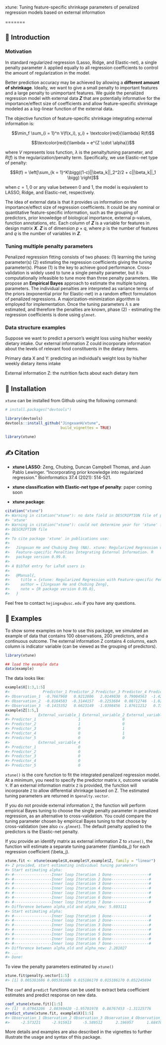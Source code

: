 
<!-- README.md is generated from README.Rmd. Please edit that file -->

xtune: Tuning feature-specific shrinkage parameters of penalized
regression models based on external information

<!-- badges: start -->

<!-- badges: end -->

\=======

## 📗 Introduction

### Motivation

In standard regularized regression (Lasso, Ridge, and Elastic-net), a
single penalty parameter $\lambda$ applied equally to all regression
coefficients to control the amount of regularization in the model.

Better prediction accuracy may be achieved by allowing a **different
amount of shrinkage**. Ideally, we want to give a small penalty to
important features and a large penalty to unimportant features. We guide
the penalized regression model with external data **$Z$**  that are
potentially informative for the importance/effect size of coefficients
and allow feature-specific shrinkage modeled as a log-linear function of
the external data.

The objective function of feature-specific shrinkage integrating
external information is:



```math
\min_f \sum_{i = 1}^n V(f(x_i), y_i) + \textcolor{red}{\lambda} R(f)
```


```math
\textcolor{red}{\lambda = e^{Z \cdot \alpha}}
```

where $V$ represents loss function, $\lambda$ is the penalty/tuning
parameter, and $R(f)$ is the regularization/penalty term.
Specifically, we use Elastic-net type of penalty:

$$R(f) = \left[\sum_{k = 1}^K\bigg((1-c)||\beta_k||_2^2/2 + c||\beta_k||_1 \bigg) \right]$$

when $c = 1, 0$ or any value between 0 and 1, the model is equivalent
to LASSO, Ridge, and Elastic-net, respectively.

The idea of external data is that it provides us information on the
importance/effect size of regression coefficients. It could be any
nominal or quantitative feature-specific information, such as the
grouping of predictors, prior knowledge of biological importance,
external p-values, function annotations, etc. Each column of **$Z$** is a
variable for features in design matrix **$X$**. **$Z$** is of dimension
$p \times q$, where $p$ is the number of features and $q$ is the
number of variables in **$Z$**.

### Tuning multiple penalty parameters

Penalized regression fitting consists of two phases: (1) learning the
tuning parameter(s) (2) estimating the regression coefficients giving
the tuning parameter(s). Phase (1) is the key to achieve good
performance. Cross-validation is widely used to tune a single penalty
parameter, but it is computationally infeasible to tune more than three
penalty parameters. We propose an **Empirical Bayes** approach to
estimate the multiple tuning parameters. The individual penalties are
interpreted as variance terms of the priors (exponential prior for
Elastic-net) in a random effect formulation of penalized regressions. A
majorization-minimization algorithm is employed for implementation. Once
the tuning parameters $\lambda$ s are estimated, and therefore the
penalties are known, phase (2) - estimating the regression coefficients
is done using `glmnet`.

### Data structure examples

Suppose we want to predict a person’s weight loss using his/her weekly
dietary intake. Our external information Z could incorporate information
about the levels of relevant food constituents in the dietary items.

Primary data X and Y: predicting an individual’s weight loss by his/her
weekly dietary items intake

External information Z: the nutrition facts about each dietary item

## 📙 Installation

`xtune` can be installed from Github using the following command:

``` r
# install.packages("devtools")

library(devtools)
devtools::install_github("JingxuanH/xtune", 
                         build_vignettes = TRUE)

library(xtune)
```

## ✍ Citation

  - **xtune LASSO**: Zeng, Chubing, Duncan Campbell Thomas, and Juan
    Pablo Lewinger. “Incorporating prior knowledge into regularized
    regression.” Bioinformatics 37.4 (2021): 514-521.

  - **xtune classification with Elastic-net type of penalty**: paper
    coming soon

  - **xtune package**:

<!-- end list -->

``` r
citation("xtune")
#> Warning in citation("xtune"): no date field in DESCRIPTION file of package
#> 'xtune'
#> Warning in citation("xtune"): could not determine year for 'xtune' from package
#> DESCRIPTION file
#> 
#> To cite package 'xtune' in publications use:
#> 
#>   Jingxuan He and Chubing Zeng (NA). xtune: Regularized Regression with
#>   Feature-specific Penalties Integrating External Information. R
#>   package version 0.99.0.
#> 
#> A BibTeX entry for LaTeX users is
#> 
#>   @Manual{,
#>     title = {xtune: Regularized Regression with Feature-specific Penalties Integrating External Information},
#>     author = {Jingxuan He and Chubing Zeng},
#>     note = {R package version 0.99.0},
#>   }
```

Feel free to contact `hejingxu@usc.edu` if you have
any questions.

## 📘 Examples

To show some examples on how to use this package, we simulated an
example of data that contains 100 observations, 200 predictors, and a
continuous outcome. The external information Z contains 4 columns, each
column is indicator variable (can be viewed as the grouping of
predictors).

``` r
library(xtune)

## load the example data
data(example)
```

The data looks like:

``` r
example$X[1:3,1:5]
#>               Predictor_1 Predictor_2 Predictor_3 Predictor_4 Predictor_5
#> Observation_1  -0.7667960   0.9212806   2.0149030  0.79004563  -1.4244699
#> Observation_2  -0.8164583  -0.3144157  -0.2253684  0.08712746  -1.0296026
#> Observation_3  -0.1415352   0.6623149  -1.0398456  1.87611212   0.7340254
example$Z[1:5,]
#>             External_variable_1 External_variable_2 External_variable_3
#> Predictor_1                   1                   0                   0
#> Predictor_2                   1                   0                   0
#> Predictor_3                   0                   1                   0
#> Predictor_4                   0                   1                   0
#> Predictor_5                   0                   0                   1
#>             External_variable_4
#> Predictor_1                   0
#> Predictor_2                   0
#> Predictor_3                   0
#> Predictor_4                   0
#> Predictor_5                   0
```

`xtune()` is the core function to fit the integrated penalized
regression model. At a minimum, you need to specify the predictor matrix
`X`, outcome variable `Y`. If an external information matrix `Z` is
provided, the function will incorporate `Z` to allow differential
shrinkage based on Z. The estimated tuning parameters are returned in
`$penalty.vector`.

If you do not provide external information `Z`, the function will
perform empirical Bayes tuning to choose the single penalty parameter in
penalized regression, as an alternative to cross-validation. You could
compare the tuning parameter chosen by empirical Bayes tuning to that
choose by cross-validation (see also `cv.glmnet`). The default penalty
applied to the predictors is the Elastic-net penalty.

If you provide an identify matrix as external information Z to
`xtune()`, the function will estimate a separate tuning parameter
\(\lambda_j\) for each regression coefficient \(\beta_j\).

``` r
xtune.fit <- xtune(example$X,example$Y,example$Z, family = "linear")
#> Z provided, start estimating individual tuning parameters 
#> Start estimating alpha:
#> #-----------------Inner loop Iteration 1 Done-----------------#
#> #-----------------Inner loop Iteration 2 Done-----------------#
#> #-----------------Inner loop Iteration 3 Done-----------------#
#> #-----------------Inner loop Iteration 4 Done-----------------#
#> #-----------------Inner loop Iteration 5 Done-----------------#
#> #-----------------Inner loop Iteration 6 Done-----------------#
#> #-----------------Inner loop Iteration 7 Done-----------------#
#> Difference between alpha_old and alpha_new: 5.693111 
#> Start estimating alpha:
#> #-----------------Inner loop Iteration 1 Done-----------------#
#> #-----------------Inner loop Iteration 2 Done-----------------#
#> #-----------------Inner loop Iteration 3 Done-----------------#
#> #-----------------Inner loop Iteration 4 Done-----------------#
#> #-----------------Inner loop Iteration 5 Done-----------------#
#> #-----------------Inner loop Iteration 6 Done-----------------#
#> #-----------------Inner loop Iteration 7 Done-----------------#
#> Difference between alpha_old and alpha_new: 2.281027 
#> ...
#> Done!
```

To view the penalty parameters estimated by `xtune()`

``` r
xtune.fit$penalty.vector[1:5]
#> [1] 0.005381686 0.005381686 0.015186170 0.015186170 0.052245694
```

The `coef` and `predict` functions can be used to extract beta
coefficient estimates and predict response on new data.

``` r
coef_xtune(xtune.fit)[1:5]
#> [1]  0.07943206  2.08369420 -1.95701978  0.86767453 -1.31125776
predict_xtune(xtune.fit, example$X)[1:5]
#> Observation_1 Observation_2 Observation_3 Observation_4 Observation_5 
#>     -2.573221     -2.915913     -5.589512      2.196957      1.684783
```

More details and examples are also described in the vignettes to further
illustrate the usage and syntax of this package.
